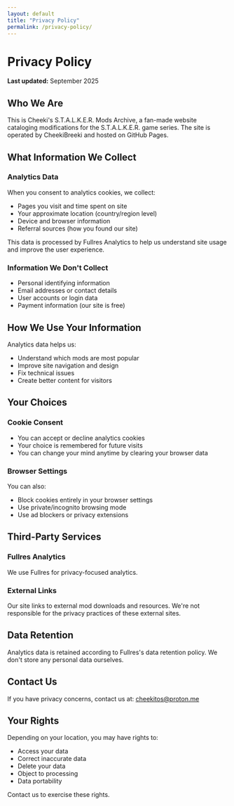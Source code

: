 ```yaml
---
layout: default
title: "Privacy Policy"
permalink: /privacy-policy/
---
```


# Privacy Policy

**Last updated:** September 2025

## Who We Are

This is Cheeki's S.T.A.L.K.E.R. Mods Archive, a fan-made website cataloging modifications for the S.T.A.L.K.E.R. game series. The site is operated by CheekiBreeki and hosted on GitHub Pages.

## What Information We Collect

### Analytics Data
When you consent to analytics cookies, we collect:
- Pages you visit and time spent on site
- Your approximate location (country/region level)
- Device and browser information
- Referral sources (how you found our site)

This data is processed by Fullres Analytics to help us understand site usage and improve the user experience.

### Information We Don't Collect
- Personal identifying information
- Email addresses or contact details
- User accounts or login data
- Payment information (our site is free)

## How We Use Your Information

Analytics data helps us:
- Understand which mods are most popular
- Improve site navigation and design
- Fix technical issues
- Create better content for visitors

## Your Choices

### Cookie Consent
- You can accept or decline analytics cookies
- Your choice is remembered for future visits
- You can change your mind anytime by clearing your browser data

### Browser Settings
You can also:
- Block cookies entirely in your browser settings
- Use private/incognito browsing mode
- Use ad blockers or privacy extensions

## Third-Party Services

### Fullres Analytics
We use Fullres for privacy-focused analytics.

### External Links
Our site links to external mod downloads and resources. We're not responsible for the privacy practices of these external sites.

## Data Retention

Analytics data is retained according to Fullres's data retention policy. We don't store any personal data ourselves.

## Contact Us

If you have privacy concerns, contact us at: cheekitos@proton.me

## Your Rights

Depending on your location, you may have rights to:
- Access your data
- Correct inaccurate data  
- Delete your data
- Object to processing
- Data portability

Contact us to exercise these rights.

